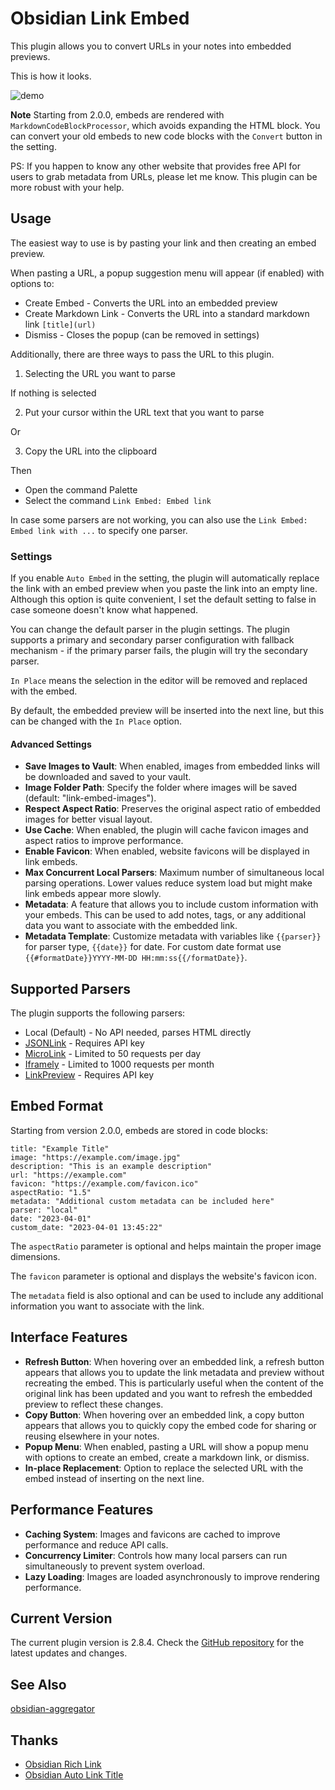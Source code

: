 # Obsidian Link Embed

This plugin allows you to convert URLs in your notes into embedded previews.

This is how it looks.

![demo](https://raw.githubusercontent.com/Seraphli/obsidian-link-embed/main/docs/demo.gif)

**Note** Starting from 2.0.0, embeds are rendered with `MarkdownCodeBlockProcessor`, which avoids expanding the HTML block. You can convert your old embeds to new code blocks with the `Convert` button in the setting.

PS: If you happen to know any other website that provides free API for users to grab metadata from URLs, please let me know. This plugin can be more robust with your help.

## Usage

The easiest way to use is by pasting your link and then creating an embed preview.

When pasting a URL, a popup suggestion menu will appear (if enabled) with options to:
- Create Embed - Converts the URL into an embedded preview
- Create Markdown Link - Converts the URL into a standard markdown link `[title](url)`
- Dismiss - Closes the popup (can be removed in settings)

Additionally, there are three ways to pass the URL to this plugin.

1. Selecting the URL you want to parse

If nothing is selected

2. Put your cursor within the URL text that you want to parse

Or

3. Copy the URL into the clipboard

Then

- Open the command Palette
- Select the command `Link Embed: Embed link`

In case some parsers are not working, you can also use the `Link Embed: Embed link with ...` to specify one parser.

### Settings

If you enable `Auto Embed` in the setting, the plugin will automatically replace the link with an embed preview when you paste the link into an empty line. Although this option is quite convenient, I set the default setting to false in case someone doesn't know what happened.

You can change the default parser in the plugin settings. The plugin supports a primary and secondary parser configuration with fallback mechanism - if the primary parser fails, the plugin will try the secondary parser.

`In Place` means the selection in the editor will be removed and replaced with the embed.

By default, the embedded preview will be inserted into the next line, but this can be changed with the `In Place` option.

#### Advanced Settings

- **Save Images to Vault**: When enabled, images from embedded links will be downloaded and saved to your vault.
- **Image Folder Path**: Specify the folder where images will be saved (default: "link-embed-images").
- **Respect Aspect Ratio**: Preserves the original aspect ratio of embedded images for better visual layout.
- **Use Cache**: When enabled, the plugin will cache favicon images and aspect ratios to improve performance.
- **Enable Favicon**: When enabled, website favicons will be displayed in link embeds.
- **Max Concurrent Local Parsers**: Maximum number of simultaneous local parsing operations. Lower values reduce system load but might make link embeds appear more slowly.
- **Metadata**: A feature that allows you to include custom information with your embeds. This can be used to add notes, tags, or any additional data you want to associate with the embedded link.
- **Metadata Template**: Customize metadata with variables like `{{parser}}` for parser type, `{{date}}` for date. For custom date format use `{{#formatDate}}YYYY-MM-DD HH:mm:ss{{/formatDate}}`.

## Supported Parsers

The plugin supports the following parsers:

- Local (Default) - No API needed, parses HTML directly
- [JSONLink](https://jsonlink.io/) - Requires API key
- [MicroLink](https://microlink.io/) - Limited to 50 requests per day
- [Iframely](https://iframely.com/) - Limited to 1000 requests per month
- [LinkPreview](https://www.linkpreview.net/) - Requires API key

## Embed Format

Starting from version 2.0.0, embeds are stored in code blocks:

```embed
title: "Example Title"
image: "https://example.com/image.jpg"
description: "This is an example description"
url: "https://example.com"
favicon: "https://example.com/favicon.ico"
aspectRatio: "1.5"
metadata: "Additional custom metadata can be included here"
parser: "local"
date: "2023-04-01"
custom_date: "2023-04-01 13:45:22"
```

The `aspectRatio` parameter is optional and helps maintain the proper image dimensions.

The `favicon` parameter is optional and displays the website's favicon icon.

The `metadata` field is also optional and can be used to include any additional information you want to associate with the link.

## Interface Features

- **Refresh Button**: When hovering over an embedded link, a refresh button appears that allows you to update the link metadata and preview without recreating the embed. This is particularly useful when the content of the original link has been updated and you want to refresh the embedded preview to reflect these changes.
- **Copy Button**: When hovering over an embedded link, a copy button appears that allows you to quickly copy the embed code for sharing or reusing elsewhere in your notes.
- **Popup Menu**: When enabled, pasting a URL will show a popup menu with options to create an embed, create a markdown link, or dismiss.
- **In-place Replacement**: Option to replace the selected URL with the embed instead of inserting on the next line.

## Performance Features

- **Caching System**: Images and favicons are cached to improve performance and reduce API calls.
- **Concurrency Limiter**: Controls how many local parsers can run simultaneously to prevent system overload.
- **Lazy Loading**: Images are loaded asynchronously to improve rendering performance.

## Current Version

The current plugin version is 2.8.4. Check the [GitHub repository](https://github.com/Seraphli/obsidian-link-embed) for the latest updates and changes.

## See Also

[obsidian-aggregator](https://github.com/Seraphli/obsidian-aggregator)

## Thanks

- [Obsidian Rich Link](https://github.com/dhamaniasad/obsidian-rich-links)
- [Obsidian Auto Link Title](https://github.com/zolrath/obsidian-auto-link-title)
